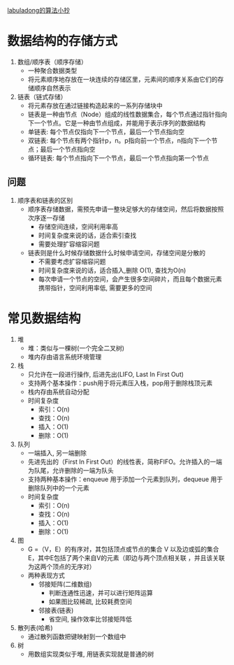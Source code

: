 [labuladong的算法小抄](https://labuladong.gitbook.io/algo/di-ling-zhang-bi-du-xi-lie/xue-xi-shu-ju-jie-gou-he-suan-fa-de-gao-xiao-fang-fa)

# 数据结构的存储方式
1. 数组/顺序表（顺序存储）
   * 一种聚合数据类型
   * 将元素顺序地存放在一块连续的存储区里，元素间的顺序关系由它们的存储顺序自然表示
2. 链表（链式存储）
   * 将元素存放在通过链接构造起来的一系列存储块中
   * 链表是一种由节点（Node）组成的线性数据集合，每个节点通过指针指向下一个节点。它是一种由节点组成，并能用于表示序列的数据结构
   * 单链表: 每个节点仅指向下一个节点，最后一个节点指向空
   * 双链表: 每个节点有两个指针p，n。p指向前一个节点，n指向下一个节点；最后一个节点指向空
   * 循环链表: 每个节点指向下一个节点，最后一个节点指向第一个节点


## 问题
1. 顺序表和链表的区别
    * 顺序表存储数据，需预先申请一整块足够大的存储空间，然后将数据按照次序逐一存储
      * 存储空间连续，空间利用率高
      * 时间复杂度来说的话，适合索引查找
      * 需要处理扩容缩容问题
    * 链表则是什么时候存储数据什么时候申请空间，存储空间是分散的
        * 不需要考虑扩容缩容问题
        * 时间复杂度来说的话，适合插入,删除 O(1), 查找为O(n)
        * 每次申请一个节点的空间，会产生很多空间碎片，而且每个数据元素携带指针，空间利用率低, 需要更多的空间


# 常见数据结构

1. 堆
   * 堆：类似与一棵树(一个完全二叉树)
   * 堆内存由语言系统环境管理
2. 栈
   * 只允许在一段进行操作, 后进先出(LIFO, Last In First Out)
   * 支持两个基本操作：push用于将元素压入栈，pop用于删除栈顶元素
   * 栈内存由系统自动分配
   * 时间复杂度
     * 索引：O(n)
     * 查找：O(n)
     * 插入：O(1)
     * 删除：O(1)
3. 队列
   * 一端插入, 另一端删除
   * 先进先出的（First In First Out）的线性表，简称FIFO。允许插入的一端为队尾，允许删除的一端为队头
   * 支持两种基本操作：enqueue 用于添加一个元素到队列，dequeue 用于删除队列中的一个元素
   * 时间复杂度
     * 索引：O(n)
     * 查找：O(n)
     * 插入：O(1)
     * 删除：O(1)
4. 图
   * G =（V，E）的有序对，其包括顶点或节点的集合 V 以及边或弧的集合E，其中E包括了两个来自V的元素（即边与两个顶点相关联 ，并且该关联为这两个顶点的无序对）
   * 两种表现方式
     * 邻接矩阵(二维数组)
       * 判断连通性迅速，并可以进行矩阵运算
       * 如果图比较稀疏, 比较耗费空间
     * 邻接表(链表)
       * 省空间, 操作效率比邻接矩阵低
5. 散列表(哈希)
   * 通过散列函数把键映射到一个数组中
6. 树
   * 用数组实现类似于堆, 用链表实现就是普通的树